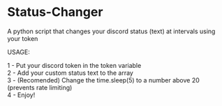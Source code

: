 # Status-Changer
A python script that changes your discord status (text) at intervals using your token

USAGE:

1 - Put your discord token in the token variable                                                                                                                                                                                                                                                                                                                                                                     
2 - Add your custom status text to the array                                                                                                                                                                                                                                                                                                                                                                     
3 - (Recomended) Change the time.sleep(5) to a number above 20 (prevents rate limiting)                                                                                                                                                                                                                                                                                                                                                                     
4 - Enjoy!                                                                                                                                                                                                                                                                                                                                                                     

